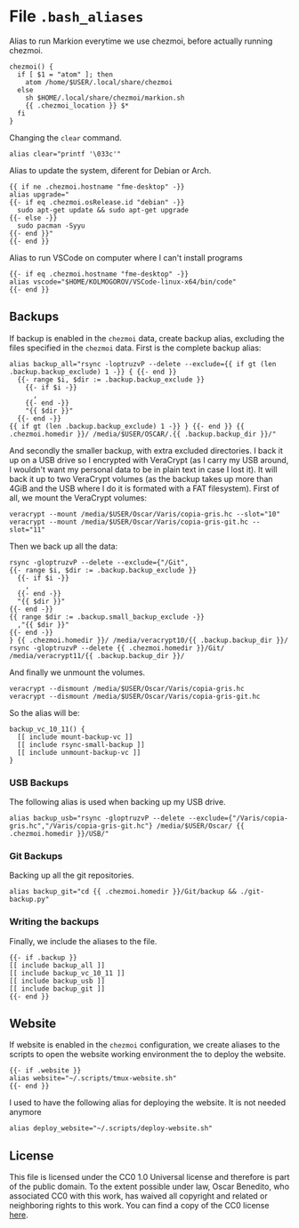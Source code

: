 # File `.bash_aliases`
Alias to run Markion everytime we use chezmoi, before actually running chezmoi.
``` file dot_bash_aliases.tmpl
chezmoi() {
  if [ $1 = "atom" ]; then
    atom /home/$USER/.local/share/chezmoi
  else
    sh $HOME/.local/share/chezmoi/markion.sh
    {{ .chezmoi_location }} $*
  fi
}
```

Changing the `clear` command.
``` file dot_bash_aliases.tmpl
alias clear="printf '\033c'"
```

Alias to update the system, diferent for Debian or Arch.
``` file dot_bash_aliases.tmpl
{{ if ne .chezmoi.hostname "fme-desktop" -}}
alias upgrade="
{{- if eq .chezmoi.osRelease.id "debian" -}}
  sudo apt-get update && sudo apt-get upgrade
{{- else -}}
  sudo pacman -Syyu
{{- end }}"
{{- end }}
```

Alias to run VSCode on computer where I can't install programs
``` file dot_bash_aliases.tmpl
{{- if eq .chezmoi.hostname "fme-desktop" -}}
alias vscode="$HOME/KOLMOGOROV/VSCode-linux-x64/bin/code"
{{- end }}
```

## Backups
If backup is enabled in the `chezmoi` data, create backup alias, excluding the files specified in the `chezmoi` data. First is the complete backup alias:
``` block backup_all
alias backup_all="rsync -loptruzvP --delete --exclude={{ if gt (len .backup.backup_exclude) 1 -}} { {{- end }}
  {{- range $i, $dir := .backup.backup_exclude }}
    {{- if $i -}}
      ,
    {{- end -}}
    "{{ $dir }}"
  {{- end -}}
{{ if gt (len .backup.backup_exclude) 1 -}} } {{- end }} {{ .chezmoi.homedir }}/ /media/$USER/OSCAR/.{{ .backup.backup_dir }}/"
```

And secondly the smaller backup, with extra excluded directories. I back it up on a USB drive so I encrypted with VeraCrypt (as I carry my USB around, I wouldn't want my personal data to be in plain text in case I lost it). It will back it up to two VeraCrypt volumes (as the backup takes up more than 4GiB and the USB where I do it is formated with a FAT filesystem). First of all, we mount the VeraCrypt volumes:
``` block mount-backup-vc
veracrypt --mount /media/$USER/Oscar/Varis/copia-gris.hc --slot="10"
veracrypt --mount /media/$USER/Oscar/Varis/copia-gris-git.hc --slot="11"
```
Then we back up all the data:
``` block rsync-small-backup
rsync -gloptruzvP --delete --exclude={"/Git",
{{- range $i, $dir := .backup.backup_exclude }}
  {{- if $i -}}
    ,
  {{- end -}}
  "{{ $dir }}"
{{- end -}}
{{ range $dir := .backup.small_backup_exclude -}}
  ,"{{ $dir }}"
{{- end -}}
} {{ .chezmoi.homedir }}/ /media/veracrypt10/{{ .backup.backup_dir }}/
rsync -gloptruzvP --delete {{ .chezmoi.homedir }}/Git/ /media/veracrypt11/{{ .backup.backup_dir }}/
```

And finally we unmount the volumes.
``` block unmount-backup-vc
veracrypt --dismount /media/$USER/Oscar/Varis/copia-gris.hc
veracrypt --dismount /media/$USER/Oscar/Varis/copia-gris-git.hc
```

So the alias will be:
``` block backup_vc_10_11
backup_vc_10_11() {
  [[ include mount-backup-vc ]]
  [[ include rsync-small-backup ]]
  [[ include unmount-backup-vc ]]
}
```

### USB Backups
The following alias is used when backing up my USB drive.
``` block backup_usb
alias backup_usb="rsync -gloptruzvP --delete --exclude={"/Varis/copia-gris.hc","/Varis/copia-gris-git.hc"} /media/$USER/Oscar/ {{ .chezmoi.homedir }}/USB/"
```

### Git Backups
Backing up all the git repositories.
``` block backup_git
alias backup_git="cd {{ .chezmoi.homedir }}/Git/backup && ./git-backup.py"
```

### Writing the backups
Finally, we include the aliases to the file.
``` file dot_bash_aliases.tmpl
{{- if .backup }}
[[ include backup_all ]]
[[ include backup_vc_10_11 ]]
[[ include backup_usb ]]
[[ include backup_git ]]
{{- end }}
```

## Website
If website is enabled in the `chezmoi` configuration, we create aliases to the scripts to open the website working environment the to deploy the website.
``` file dot_bash_aliases.tmpl
{{- if .website }}
alias website="~/.scripts/tmux-website.sh"
{{- end }}
```

I used to have the following alias for deploying the website. It is not needed anymore
```
alias deploy_website="~/.scripts/deploy-website.sh"
```

## License
This file is licensed under the CC0 1.0 Universal license and therefore is part of the public domain. To the extent possible under law, Oscar Benedito, who associated CC0 with this work, has waived all copyright and related or neighboring rights to this work. You can find a copy of the CC0 license [here](https://gitlab.com/oscarbenedito/dotfiles/blob/master/CC0-1.0).
